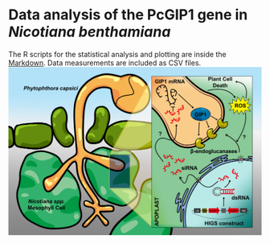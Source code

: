 # Data analysis of the PcGIP1 gene in *Nicotiana benthamiana*
The R scripts for the statistical analysis and plotting are inside the [Markdown](analysis.rmd).
Data measurements are included as CSV files.
![image](fig6gip.PNG)
